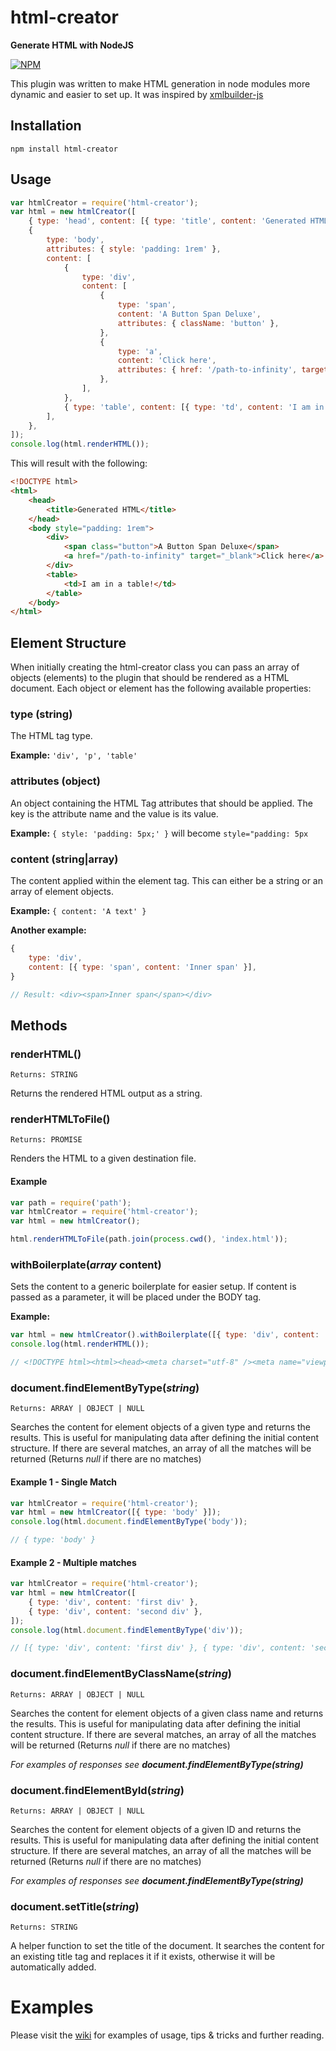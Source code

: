# html-creator
**Generate HTML with NodeJS**

[![NPM](https://nodei.co/npm/html-creator.png?downloads=true&stars=true)](https://nodei.co/npm/html-creator/)

This plugin was written to make HTML generation in node modules more dynamic and easier to set up. It was inspired by [xmlbuilder-js](https://github.com/oozcitak/xmlbuilder-js)

## Installation
```shell
npm install html-creator
```

## Usage
```Javascript
var htmlCreator = require('html-creator');
var html = new htmlCreator([
	{ type: 'head', content: [{ type: 'title', content: 'Generated HTML' }] },
	{
		type: 'body',
		attributes: { style: 'padding: 1rem' },
		content: [
			{
				type: 'div',
				content: [
					{
						type: 'span',
						content: 'A Button Span Deluxe',
						attributes: { className: 'button' },
					},
					{
						type: 'a',
						content: 'Click here',
						attributes: { href: '/path-to-infinity', target: '_blank' },
					},
				],
			},
			{ type: 'table', content: [{ type: 'td', content: 'I am in a table!' }] },
		],
	},
]);
console.log(html.renderHTML());
```

This will result with the following:

```HTML
<!DOCTYPE html>
<html>
	<head>
		<title>Generated HTML</title>
	</head>
	<body style="padding: 1rem">
		<div>
			<span class="button">A Button Span Deluxe</span>
			<a href="/path-to-infinity" target="_blank">Click here</a>
		</div>
		<table>
			<td>I am in a table!</td>
		</table>
	</body>
</html>
```

## Element Structure

When initially creating the html-creator class you can pass an array of objects (elements) to the plugin that should be rendered as a HTML document.
Each object or element has the following available properties:

### type (string)
The HTML tag type. 

**Example:** `'div', 'p', 'table'`

### attributes (object)
An object containing the HTML Tag attributes that should be applied. The key is the attribute name and the value is its value. 

**Example:** `{ style: 'padding: 5px;' }` will become `style="padding: 5px`

### content (string|array)
The content applied within the element tag. This can either be a string or an array of element objects.

**Example:** `{ content: 'A text' }`

**Another example:**
```Javascript
{
	type: 'div',
	content: [{ type: 'span', content: 'Inner span' }],
}

// Result: <div><span>Inner span</span></div>
```

## Methods

### renderHTML()
`Returns: STRING`

Returns the rendered HTML output as a string.

### renderHTMLToFile()
`Returns: PROMISE`

Renders the HTML to a given destination file.

#### Example
```Javascript
var path = require('path');
var htmlCreator = require('html-creator');
var html = new htmlCreator();

html.renderHTMLToFile(path.join(process.cwd(), 'index.html'));
```

### withBoilerplate(_array_ content)

Sets the content to a generic boilerplate for easier setup. If content is passed as a parameter, it will be placed under the BODY tag.

**Example:**
```Javascript
var html = new htmlCreator().withBoilerplate([{ type: 'div', content: 'hello there' }]);
console.log(html.renderHTML());

// <!DOCTYPE html><html><head><meta charset="utf-8" /><meta name="viewport" content="width=device-width, initial-scale=1, shrink-to-fit=no" /></head><body><div>hello there</div></body></html>
```

### document.findElementByType(_string_)
`Returns: ARRAY | OBJECT | NULL`

Searches the content for element objects of a given type and returns the results. This is useful for manipulating data after defining the initial content structure.
If there are several matches, an array of all the matches will be returned (Returns _null_ if there are no matches)

#### Example 1 - Single Match
```Javascript
var htmlCreator = require('html-creator');
var html = new htmlCreator([{ type: 'body' }]);
console.log(html.document.findElementByType('body'));

// { type: 'body' }
```

#### Example 2 - Multiple matches
```Javascript
var htmlCreator = require('html-creator');
var html = new htmlCreator([
	{ type: 'div', content: 'first div' },
	{ type: 'div', content: 'second div' },
]);
console.log(html.document.findElementByType('div'));

// [{ type: 'div', content: 'first div' }, { type: 'div', content: 'second div' }]
```

### document.findElementByClassName(_string_)
`Returns: ARRAY | OBJECT | NULL`

Searches the content for element objects of a given class name and returns the results. This is useful for manipulating data after defining the initial content structure.
If there are several matches, an array of all the matches will be returned (Returns _null_ if there are no matches)

_For examples of responses see **document.findElementByType(string)**_

### document.findElementById(_string_)
`Returns: ARRAY | OBJECT | NULL`

Searches the content for element objects of a given ID and returns the results. This is useful for manipulating data after defining the initial content structure.
If there are several matches, an array of all the matches will be returned (Returns _null_ if there are no matches)

_For examples of responses see **document.findElementByType(string)**_

### document.setTitle(_string_)
`Returns: STRING`

A helper function to set the title of the document. It searches the content for an existing title tag and replaces it if it exists, otherwise it will be automatically added.

# Examples
Please visit the [wiki](https://github.com/Hargne/html-creator/wiki) for examples of usage, tips & tricks and further reading.


